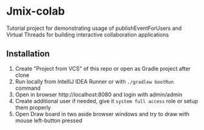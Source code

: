 # Jmix-colab 

Tutorial project for demonstrating usage of publishEventForUsers and Virtual Threads for building interactive
collaboration applications

## Installation 

1. Create "Project from VCS" of this repo or open as Gradle project after clone
2. Run locally from IntelliJ IDEA Runner or with `./gradlew bootRun` command
3. Open in browser http://localhost:8080 and login with admin/admin
4. Create additional user if needed, give it `system full access` role or setup them properly
5. Open Draw board in two aside browser windows and try to draw with mouse left-button pressed